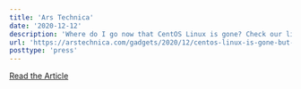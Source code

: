 ```yaml
---
title: 'Ars Technica'
date: '2020-12-12'
description: 'Where do I go now that CentOS Linux is gone? Check our list'
url: 'https://arstechnica.com/gadgets/2020/12/centos-linux-is-gone-but-its-refugees-have-alternatives/'
posttype: 'press'
---
```


[Read the Article](https://arstechnica.com/gadgets/2020/12/centos-linux-is-gone-but-its-refugees-have-alternatives/)
